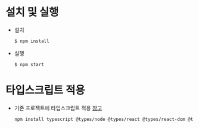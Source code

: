 # 설치 및 실행

* 설치

  ```bash
  $ npm install
  ```

* 실행

  ```bash
  $ npm start
  ```

  

# 타입스크립트 적용

* 기존 프로젝트에 타입스크립트 적용 [참고](https://create-react-app.dev/docs/adding-typescript/)

  ```bash
  npm install typescript @types/node @types/react @types/react-dom @types/jest
  ```

  

